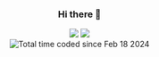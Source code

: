 <h3 align="center">Hi there 👋</h3>

<div align="center">
  <picture>
    <source
      srcset="https://github-readme-stats.vercel.app/api?username=PythonGermany&show_icons=true&layout=compact&theme=dark&line_height=20"
      media="(prefers-color-scheme: dark)"
    />
    <source
      srcset="https://github-readme-stats.vercel.app/api?username=PythonGermany&show_icons=true&line_height=20"
      media="(prefers-color-scheme: light), (prefers-color-scheme: no-preference)"
    />
    <img src="https://github-readme-stats.vercel.app/api?username=PythonGermany&show_icons=true&line_height=20" />
  </picture>
  <picture>
    <source
      srcset="https://github-readme-stats.vercel.app/api/top-langs/?username=PythonGermany&show_icons=true&layout=compact&theme=dark"
      media="(prefers-color-scheme: dark)"
    />
    <source
      srcset="https://github-readme-stats.vercel.app/api/top-langs/?username=PythonGermany&layout=compact"
      media="(prefers-color-scheme: light), (prefers-color-scheme: no-preference)"
    />
    <img src="https://github-readme-stats.vercel.app/api/top-langs/?username=PythonGermany&layout=compact" />
  </picture>
</div>

<div align="center">
  <img src="https://wakatime.com/badge/user/018dbd99-23a0-443d-8a7f-23448ecef6a4.svg" alt="Total time coded since Feb 18 2024" />
</div>

<!--
**PythonGermany/PythonGermany** is a ✨ _special_ ✨ repository because its `README.md` (this file) appears on your GitHub profile.

Here are some ideas to get you started:

- 🔭 I’m currently working on ...
- 🌱 I’m currently learning ...
- 👯 I’m looking to collaborate on ...
- 🤔 I’m looking for help with ...
- 💬 Ask me about ...
- 📫 How to reach me: ...
- 😄 Pronouns: ...
- ⚡ Fun fact: ...
-->
